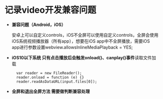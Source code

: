 # 记录video开发兼容问题

- **兼容问题（Android，iOS）**
    
    安卓上可以自定义controls，iOS不全屏可以使用自定义controls，全屏会使用iOS系统视频播放器（所有app），想要在iOS app中不全屏播放，需要iOS app进行参数设置webview.allowsInlineMediaPlayback = YES;
    
- **iOS10以下系统 只有点击播放后会触发onload()、canplay()事件**读取文件加载

        var reader = new FileReader();
        reader.onload = function (e) {}
        reader.readAsDataURL(input.files[0]);

- **全屏和退出全屏方法 需要做判断兼容处理**
